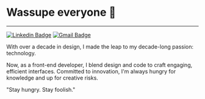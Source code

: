 # Wassupe everyone 👋
---

[![Linkedin Badge](https://img.shields.io/badge/-Igor%20Souza-00875f?style=flat-square&logo=Linkedin&logoColor=white&link=https://www.linkedin.com/in/akaigao/)](https://www.linkedin.com/in/akaigao/) 
[![Gmail Badge](https://img.shields.io/badge/-igorsouzafss@gmail.com-00875f?style=flat-square&logo=Gmail&logoColor=white&link=mailto:igorsouzafss@gmail.com)](mailto:igorsouzafss@gmail.com)

With over a decade in design, I made the leap to my decade-long passion: technology.

Now, as a front-end developer, I blend design and code to craft engaging, efficient interfaces. Committed to innovation, I'm always hungry for knowledge and up for creative risks.

"Stay hungry. Stay foolish."
